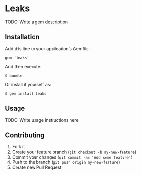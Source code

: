 # Leaks

TODO: Write a gem description

## Installation

Add this line to your application's Gemfile:

    gem 'leaks'

And then execute:

    $ bundle

Or install it yourself as:

    $ gem install leaks

## Usage

TODO: Write usage instructions here

## Contributing

1. Fork it
2. Create your feature branch (`git checkout -b my-new-feature`)
3. Commit your changes (`git commit -am 'Add some feature'`)
4. Push to the branch (`git push origin my-new-feature`)
5. Create new Pull Request
